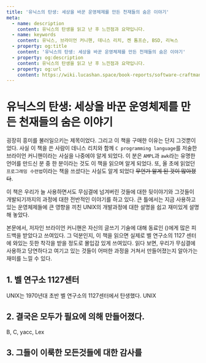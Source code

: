 ```yaml
---
title: '유닉스의 탄생: 세상을 바꾼 운영체제를 만든 천재들의 숨은 이야기'
meta:
  - name: description
    content: 유닉스의 탄생을 읽고 난 후 느낀점과 요약입니다.
  - name: keywords
    content: 유닉스, 브라이언 커니핸, 데니스 리치, 켄 톰프슨, BSD, 리눅스
  - property: og:title
    content: '유닉스의 탄생: 세상을 바꾼 운영체제를 만든 천재들의 숨은 이야기'
  - property: og:description
    content: 유닉스의 탄생을 읽고 난 후 느낀점과 요약입니다.
  - property: og:url
    content: https://wiki.lucashan.space/book-reports/software-craftmanship.html
---
```


# 유닉스의 탄생: 세상을 바꾼 운영체제를 만든 천재들의 숨은 이야기

굉장히 흥미를 불러일으키는 제목이었다. 그리고 이 책을 구매한 이유는 단지 그것뿐이었다. 사실 이 책을 쓴 사람이 데니스 리치와 함께 `C programming language`를 저술한 브라이언 커니핸이라는 사실을 나중에야 알게 되었다. 이 분은 `AMPL`과 `awk`라는 유명한 언어를 만드신 분 중 한 분이라는 것도 이 책을 읽으며 알게 되었다. 또, 올 초에 읽었던 `프로그래밍 수련법`이라는 책을 쓰셨다는 사실도 알게 되었다 ~~무언가 알게 된 것이 많아졌다~~.

이 책은 우리가 늘 사용하면서도 무심결에 넘겨버린 것들에 대한 뒷이야기와 그것들이 개발되기까지의 과정에 대한 전반적인 이야기를 하고 있다. 큰 틀에서는 지금 사용하고 있는 운영체제들에 큰 영향을 끼친 UNIX의 개발과정에 대한 설명을 쉽고 재미있게 설명해 놓았다.

본문에서, 저자인 브라이언 커니핸은 자신의 글쓰기 기술에 대해 동료인 ()에게 많은 피드백을 받았다고 쓰여있다. 그 덕분인지, 이 책을 읽으면 실제로 벨 연구소의 1127 센터에 와있는 듯한 착각을 받을 정도로 몰입감 있게 쓰여있다. 읽다 보면, 우리가 무심결에 사용하고 당연하다고 여기고 있는 것들이 어떠한 과정을 거쳐서 만들어졌는지 알아가는 재미를 느낄 수 있다.

## 1. 벨 연구소 1127센터

UNIX는 1970년대 초반 벨 연구소의 1127센터에서 탄생했다. UNIX

## 2. 결국은 모두가 필요에 의해 만들어졌다.

B, C, yacc, Lex

## 3. 그들이 이룩한 모든것들에 대한 감사를
